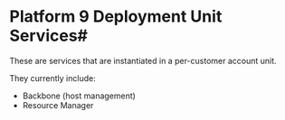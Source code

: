 # Platform 9 Deployment Unit Services#

These are services that are instantiated in a per-customer account unit.

They currently include:

* Backbone (host management)
* Resource Manager

